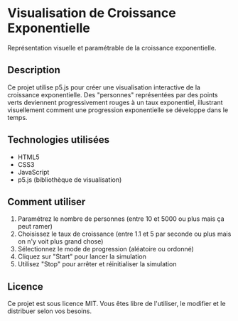 # Visualisation de Croissance Exponentielle

Représentation visuelle et paramétrable de la croissance exponentielle.

## Description

Ce projet utilise p5.js pour créer une visualisation interactive de la croissance exponentielle. Des "personnes" représentées par des points verts deviennent progressivement rouges à un taux exponentiel, illustrant visuellement comment une progression exponentielle se développe dans le temps.



## Technologies utilisées

- HTML5
- CSS3
- JavaScript
- p5.js (bibliothèque de visualisation)

## Comment utiliser

1. Paramétrez le nombre de personnes (entre 10 et 5000 ou plus mais ça peut ramer)
2. Choisissez le taux de croissance (entre 1.1 et 5 par seconde ou plus mais on n'y voit plus grand chose)
3. Sélectionnez le mode de progression (aléatoire ou ordonné)
4. Cliquez sur "Start" pour lancer la simulation
5. Utilisez "Stop" pour arrêter et réinitialiser la simulation



## Licence

Ce projet est sous licence MIT. Vous êtes libre de l'utiliser, le modifier et le distribuer selon vos besoins.
